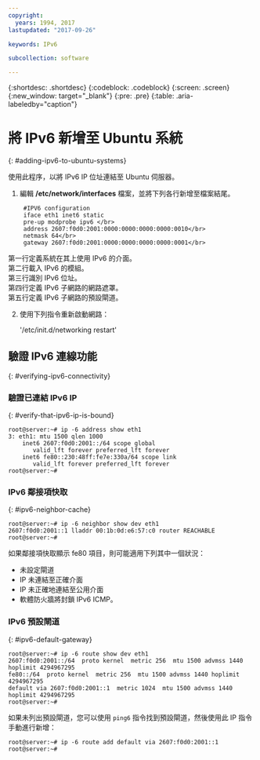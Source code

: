```yaml
---
copyright:
  years: 1994, 2017
lastupdated: "2017-09-26"

keywords: IPv6

subcollection: software

---
```

{:shortdesc: .shortdesc}
{:codeblock: .codeblock}
{:screen: .screen}
{:new_window: target="_blank"}
{:pre: .pre}
{:table: .aria-labeledby="caption"}

# 將 IPv6 新增至 Ubuntu 系統
{: #adding-ipv6-to-ubuntu-systems}

使用此程序，以將 IPv6 IP 位址連結至 Ubuntu 伺服器。

1. 編輯 **/etc/network/interfaces** 檔案，並將下列各行新增至檔案結尾。

		#IPV6 configuration
	    iface eth1 inet6 static
	    pre-up modprobe ipv6 </br>
	    address 2607:f0d0:2001:0000:0000:0000:0000:0010</br>
	    netmask 64</br>
		gateway 2607:f0d0:2001:0000:0000:0000:0000:0001</br>
  第一行定義系統在其上使用 IPv6 的介面。</br>
  第二行載入 IPv6 的模組。<br/>
  第三行識別 IPv6 位址。<br/>
  第四行定義 IPv6 子網路的網路遮罩。<br/>
  第五行定義 IPv6 子網路的預設閘道。



2. 使用下列指令重新啟動網路：

	'/etc/init.d/networking restart'

## 驗證 IPv6 連線功能
{: #verifying-ipv6-connectivity}

### 驗證已連結 IPv6 IP
{: #verify-that-ipv6-ip-is-bound}

    root@server:~# ip -6 address show eth1
    3: eth1: mtu 1500 qlen 1000
        inet6 2607:f0d0:2001::/64 scope global
           valid_lft forever preferred_lft forever
        inet6 fe80::230:48ff:fe7e:330a/64 scope link
           valid_lft forever preferred_lft forever
    root@server:~#


### IPv6 鄰接項快取
{: #ipv6-neighbor-cache}

    root@server:~# ip -6 neighbor show dev eth1
    2607:f0d0:2001::1 lladdr 00:1b:0d:e6:57:c0 router REACHABLE
    root@server:~#

如果鄰接項快取顯示 fe80 項目，則可能適用下列其中一個狀況：
- 未設定閘道
- IP 未連結至正確介面
- IP 未正確地連結至公用介面
- 軟體防火牆將封鎖 IPv6 ICMP。

### IPv6 預設閘道
{: #ipv6-default-gateway}

    root@server:~# ip -6 route show dev eth1
    2607:f0d0:2001::/64  proto kernel  metric 256  mtu 1500 advmss 1440 hoplimit 4294967295
    fe80::/64  proto kernel  metric 256  mtu 1500 advmss 1440 hoplimit 4294967295
    default via 2607:f0d0:2001::1  metric 1024  mtu 1500 advmss 1440 hoplimit 4294967295
    root@server:~#

如果未列出預設閘道，您可以使用 `ping6` 指令找到預設閘道，然後使用此 IP 指令手動進行新增：

    root@server:~# ip -6 route add default via 2607:f0d0:2001::1
    root@server:~#
